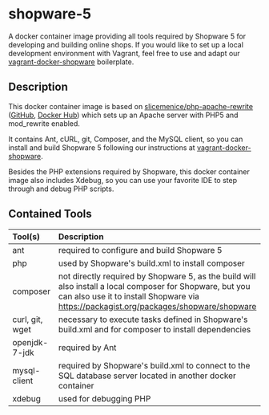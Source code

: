 # shopware-5

A docker container image providing all tools required by Shopware 5 for developing and building online shops.
If you would like to set up a local development environment with Vagrant, feel free to use and adapt our
[vagrant-docker-shopware](https://github.com/SliceMeNice/vagrant-docker-shopware) boilerplate.

## Description

This docker container image is based on [slicemenice/php-apache-rewrite](https://github.com/SliceMeNice-Docker/php-apache-rewrite) ([GitHub](https://github.com/SliceMeNice-Docker/php-apache-rewrite), [Docker Hub](https://registry.hub.docker.com/u/slicemenice/php-apache-rewrite/))
which sets up an Apache server with PHP5 and mod_rewrite enabled.

It contains Ant, cURL, git, Composer, and the MySQL client, so you can install and build Shopware 5 following our instructions
at [vagrant-docker-shopware](https://github.com/SliceMeNice/vagrant-docker-shopware).

Besides the PHP extensions required by Shopware, this docker container image also includes Xdebug, so you can use your
favorite IDE to step through and debug PHP scripts.

## Contained Tools

Tool(s)            | Description 
:----------------- | :------------
ant                | required to configure and build Shopware 5
php                | used by Shopware's build.xml to install composer
composer           | not directly required by Shopware 5, as the build will also install a local composer for Shopware, but you can also use it to install Shopware via https://packagist.org/packages/shopware/shopware
curl, git, wget    | necessary to execute tasks defined in Shopware's build.xml and for composer to install dependencies
openjdk-7-jdk      | required by Ant
mysql-client       | required by Shopware's build.xml to connect to the SQL database server located in another docker container
xdebug             | used for debugging PHP

